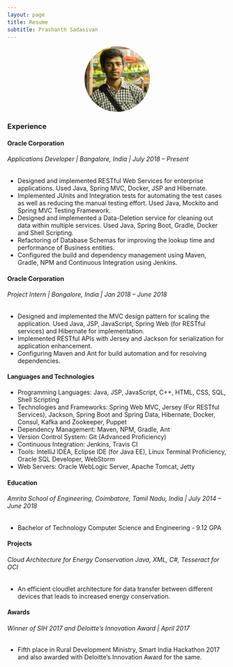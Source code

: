 ```yaml
---
layout: page
title: Resume
subtitle: Prashanth Sadasivan
---
```

<img src="/author.jpg"
     alt="Prashanth Sadasivan"
     style="display: block;
            margin-left: auto;
            margin-right: auto;
            width:150px;
            height:150px;
            border-radius: 50%;" />

### Experience  

#### Oracle Corporation
###### Applications Developer | Bangalore, India | July 2018 – Present
- Designed and implemented RESTful Web Services for enterprise applications. Used Java, Spring MVC, Docker, JSP and Hibernate.
- Implemented JUnits and Integration tests for automating the test cases as well as reducing the manual
testing effort. Used Java, Mockito and Spring MVC Testing Framework.
- Designed and implemented a Data-Deletion service for cleaning out data within multiple services. Used
Java, Spring Boot, Gradle, Docker and Shell Scripting.
- Refactoring of Database Schemas for improving the lookup time and performance of Business entities.
- Configured the build and dependency management using Maven, Gradle, NPM and Continuous Integration
using Jenkins.

#### Oracle Corporation
###### Project Intern | Bangalore, India | Jan 2018 – June 2018
- Designed and implemented the MVC design pattern for scaling the application. Used Java, JSP, JavaScript,
Spring Web (for RESTful services) and Hibernate for implementation.
- Implemented RESTful APIs with Jersey and Jackson for serialization for
application enhancement.
- Configuring Maven and Ant for build automation and for resolving dependencies.

#### Languages and Technologies
- Programming Languages: Java, JSP, JavaScript, C++, HTML, CSS, SQL, Shell Scripting
- Technologies and Frameworks: Spring Web MVC, Jersey (For RESTful Services), Jackson, Spring Boot
and Spring Data, Hibernate, Docker, Consul, Kafka and Zookeeper, Puppet
- Dependency Management: Maven, NPM, Gradle, Ant
- Version Control System: Git (Advanced Proficiency)
- Continuous Integration: Jenkins, Travis CI
- Tools: IntelliJ IDEA, Eclipse IDE (for Java EE), Linux Terminal Proficiency, Oracle SQL Developer,
WebStorm
- Web Servers: Oracle WebLogic Server, Apache Tomcat, Jetty

#### Education
###### Amrita School of Engineering, Coimbatore, Tamil Nadu, India | July 2014 – June 2018
- Bachelor of Technology Computer Science and Engineering - 9.12 GPA

#### Projects
###### Cloud Architecture for Energy Conservation Java, XML, C#, Tesseract for OCI  
- An efficient cloudlet architecture for data transfer between different devices that leads to increased energy
conservation.

#### Awards
###### Winner of SIH 2017 and Deloitte’s Innovation Award | April 2017  
- Fifth place in Rural Development Ministry, Smart India Hackathon 2017 and also awarded with Deloitte’s
Innovation Award for the same.
